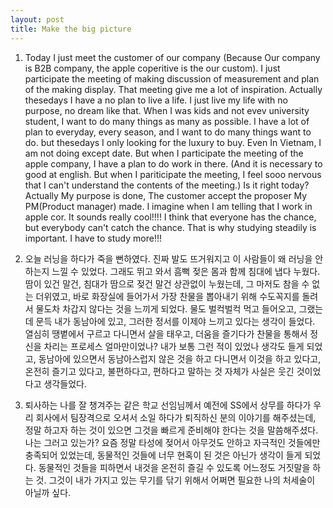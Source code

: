 ```yaml
---
layout: post
title: Make the big picture
---
```


1. Today I just meet the customer of our company (Because Our company is B2B company, the apple coperitive is the our custom). I just participate the meeting of making discussion of measurement and plan of the making display. That meeting give me a lot of inspiration. Actually thesedays I have a no plan to live a life. I just live my life with no purpose, no dream like that. When I was kids and not evev university student, I want to do many things as many as possible. I have a lot of plan to everyday, every season, and I want to do many things want to do. but thesedays I only looking for the luxury to buy. Even In Vietnam, I am not doing except date. But when I participate the meeting of the apple company, I have a plan to do work in there. (And it is necessary to good at english. But when I pariticipate the meeting, I feel sooo nervous that I can't understand the contents of the meeting.) Is it right today? Actually My purpose is done, The customer accept the proposer My PM(Product manager) made. I imagine when I am telling that I work in apple cor. It sounds really cool!!!! I think that everyone has the chance, but everybody can't catch the chance. That is why studying steadily is important. I have to study more!!!

2. 오늘 러닝을 하다가 죽을 뻔하였다. 진짜 발도 뜨거워지고 이 사람들이 왜 러닝을 안하는지 느낄 수 있었다. 그래도 뛰고 와서 흠뻑 젖은 몸과 함께 침대에 냅다 누웠다. 땀이 있건 말건, 침대가 땀으로 젖건 말건 상관없이 누웠는데, 그 마저도 참을 수 없는 더위였고, 바로 화장실에 들어가서 가장 찬물을 뽑아내기 위해 수도꼭지를 돌려서 물도차 차갑지 않다는 것을 느끼게 되었다. 물도 벌컥벌컥 먹고 들어오고, 그랬는데 문득 내가 동남아에 있고, 그러한 정서를 이제야 느끼고 있다는 생각이 들었다. 열심히 땡볕에서 구르고 다니면서 살을 태우고, 더움을 즐기다가 찬물을 통해서 정신을 차리는 프로세스 얼마만이었나? 내가 보통 그런 적이 있었나 생각도 들게 되었고, 동남아에 있으면서 동남아스럽지 않은 것을 하고 다니면서 이것을 하고 있다고, 온전히 즐기고 있다고, 불편하다고, 편하다고 말하는 것 자체가 사실은 웃긴 것이었다고 생각들었다.

3. 퇴사하는 나를 잘 챙겨주는 같은 학교 선임님께서 예전에 SS에서 상무를 하다가 우리 회사에서 팀장격으로 오셔서 소일 하다가 퇴직하신 분의 이야기를 해주셨는데, 정말 하고자 하는 것이 있으면 그것을 빠르게 준비해야 한다는 것을 말씀해주셨다. 나는 그러고 있는가? 요즘 정말 타성에 젖어서 아무것도 안하고 자극적인 것들에만 충족되어 있었는데, 동물적인 것들에 너무 현혹이 된 것은 아닌가 생각이 들게 되었다. 동물적인 것들을 피하면서 내것을 온전히 즐길 수 있도록 어느정도 거짓말을 하는 것. 그것이 내가 가지고 있는 무기를 닦기 위해서 어쩌면 필요한 나의 처세술이 아닐까 싶다.